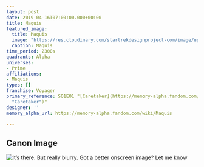 ```yaml
---
layout: post
date: 2019-04-16T07:00:00.000+00:00
title: Maquis
featured_image:
  title: Maquis
  image: "https://res.cloudinary.com/startrekdesignproject-com/image/upload/v1555451286/Maquis.png"
  caption: Maquis
time_period: 2300s
quadrants: Alpha
universes:
- Prime
affiliations:
- Maquis
types: []
franchise: Voyager
primary_reference: S01E01 "[Caretaker](https://memory-alpha.fandom.com/wiki/Caretaker
  "Caretaker")"
designer: ''
memory_alpha_url: https://memory-alpha.fandom.com/wiki/Maquis

---
```

## Canon Image

![It’s there. But really blurry. Got a better onscreen image? Let me know](https://res.cloudinary.com/startrekdesignproject-com/image/upload/v1555451286/Maquis1.jpg "It’s there. But really blurry. Got a better onscreen image? Let me know")